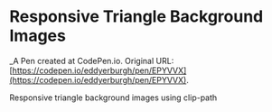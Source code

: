 # Responsive Triangle Background Images
 _A Pen created at CodePen.io. Original URL: [https://codepen.io/eddyerburgh/pen/EPYVVX](https://codepen.io/eddyerburgh/pen/EPYVVX).

 Responsive triangle background images using clip-path